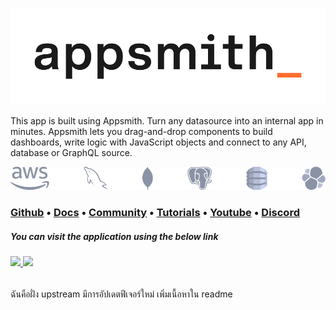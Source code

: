 ![](https://raw.githubusercontent.com/appsmithorg/appsmith/release/static/appsmith_logo_primary.png)

This app is built using Appsmith. Turn any datasource into an internal app in minutes. Appsmith lets you drag-and-drop components to build dashboards, write logic with JavaScript objects and connect to any API, database or GraphQL source.

![](https://raw.githubusercontent.com/appsmithorg/appsmith/release/static/images/integrations.png)

### [Github](https://github.com/appsmithorg/appsmith) • [Docs](https://docs.appsmith.com/?utm_source=github&utm_medium=social&utm_content=appsmith_docs&utm_campaign=null&utm_term=appsmith_docs) • [Community](https://community.appsmith.com/) • [Tutorials](https://github.com/appsmithorg/appsmith/tree/update/readme#tutorials) • [Youtube](https://www.youtube.com/appsmith) • [Discord](https://discord.gg/rBTTVJp)

##### You can visit the application using the below link

###### [![](https://assets.appsmith.com/git-sync/Buttons.svg) ](https://foong-appsmith.lol/applications/64800248d7fb4847765caeff/pages/64800248d7fb4847765caf02) [![](https://assets.appsmith.com/git-sync/Buttons2.svg)](https://foong-appsmith.lol/applications/64800248d7fb4847765caeff/pages/64800248d7fb4847765caf02/edit)

ฉันคือฝั่ง upstream
มีการอัปเดตฟีเจอร์ใหม่ เพิ่มเนื้อหาใน readme
